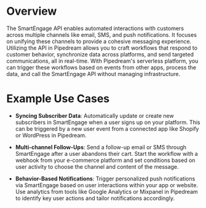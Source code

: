 # Overview

The SmartEngage API enables automated interactions with customers across multiple channels like email, SMS, and push notifications. It focuses on unifying these channels to provide a cohesive messaging experience. Utilizing the API in Pipedream allows you to craft workflows that respond to customer behavior, synchronize data across platforms, and send targeted communications, all in real-time. With Pipedream's serverless platform, you can trigger these workflows based on events from other apps, process the data, and call the SmartEngage API without managing infrastructure.

# Example Use Cases

- **Syncing Subscriber Data**: Automatically update or create new subscribers in SmartEngage when a user signs up on your platform. This can be triggered by a new user event from a connected app like Shopify or WordPress in Pipedream.

- **Multi-channel Follow-Ups**: Send a follow-up email or SMS through SmartEngage after a user abandons their cart. Start the workflow with a webhook from your e-commerce platform and set conditions based on user activity to choose the channel and content of the message.

- **Behavior-Based Notifications**: Trigger personalized push notifications via SmartEngage based on user interactions within your app or website. Use analytics from tools like Google Analytics or Mixpanel in Pipedream to identify key user actions and tailor notifications accordingly.
